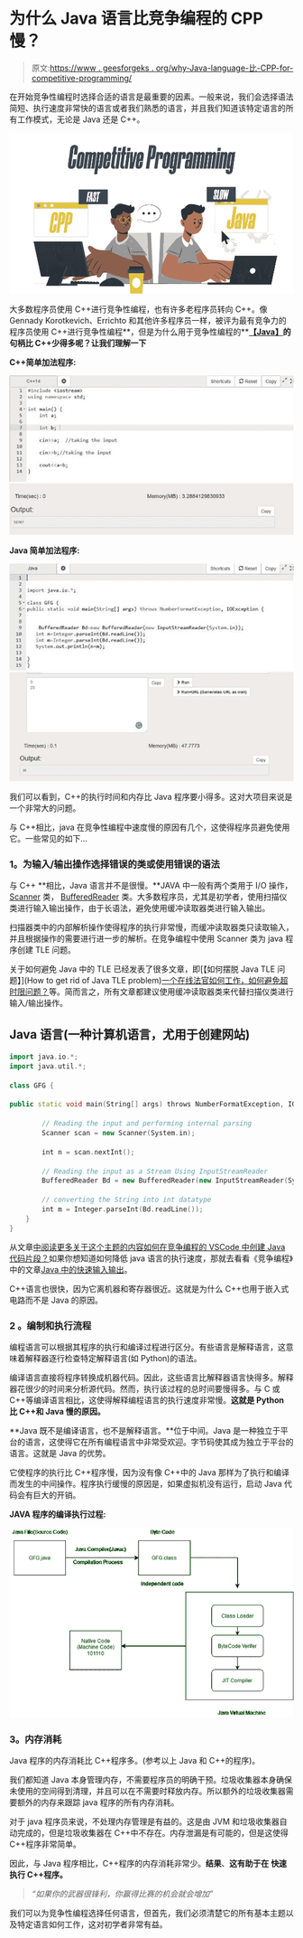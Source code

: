 # 为什么 Java 语言比竞争编程的 CPP 慢？

> 原文:[https://www . geesforgeks . org/why-Java-language-比-CPP-for-competitive-programming/](https://www.geeksforgeeks.org/why-java-language-is-slower-than-cpp-for-competitive-programming/)

在开始竞争性编程时选择合适的语言是最重要的因素。一般来说，我们会选择语法简短、执行速度非常快的语言或者我们熟悉的语言，并且我们知道该特定语言的所有工作模式，无论是 Java 还是 C++。

![Why-Java-Language-is-Slower-Than-CPP-for-Competitive-Programming](img/2ff64f722cfb0a1fd2bbb2920b37812e.png)

大多数程序员使用 C++进行竞争性编程，也有许多老程序员转向 C++。像 Gennady Korotkevich、Errichto 和其他许多程序员一样，被评为最有竞争力的程序员使用 C++进行竞争性编程**，但是为什么用于竞争性编程的**[**【Java】**](https://www.geeksforgeeks.org/java/)**的句柄比 C++少得多呢？让我们理解一下**

**C++简单加法程序:**

![](img/dea84703a43723df3bc63a770aea2c7e.png) ![](img/0e2ff3f49c53462f062720f845d75765.png)

**Java 简单加法程序:**

![](img/e2c98406ea7fa1bad98ab9c837bfe696.png) ![](img/d4fe184afa54fc9f7a91119f64e50fd1.png)

我们可以看到，C++的执行时间和内存比 Java 程序要小得多。这对大项目来说是一个非常大的问题。

与 C++相比，java 在竞争性编程中速度慢的原因有几个，这使得程序员避免使用它。一些常见的如下…

### **1。为输入/输出操作选择错误的类或使用错误的语法**

与 C++ **相比，Java 语言并不是很慢。**JAVA 中一般有两个类用于 I/O 操作， [Scanner](https://www.geeksforgeeks.org/scanner-class-in-java/) 类， [BufferedReader](https://www.geeksforgeeks.org/java-io-bufferedreader-class-java/) 类。大多数程序员，尤其是初学者，使用扫描仪类进行输入输出操作，由于长语法，避免使用缓冲读取器类进行输入输出。

扫描器类中的内部解析操作使得程序的执行非常慢，而缓冲读取器类只读取输入，并且根据操作的需要进行进一步的解析。在竞争编程中使用 Scanner 类为 java 程序创建 TLE 问题。

关于如何避免 Java 中的 TLE 已经发表了很多文章，即[【如何摆脱 Java TLE 问题】](How to get rid of Java TLE problem)[一个在线法官如何工作，如何避免超时限问题？](https://www.geeksforgeeks.org/how-an-online-judge-works-and-how-to-avoid-time-limit-exceeded-problem/)等。简而言之，所有文章都建议使用缓冲读取器类来代替扫描仪类进行输入/输出操作。

## Java 语言(一种计算机语言，尤用于创建网站)

```cpp
import java.io.*;
import java.util.*;

class GFG {

public static void main(String[] args) throws NumberFormatException, IOException {

        // Reading the input and performing internal parsing
        Scanner scan = new Scanner(System.in);

        int n = scan.nextInt();

        // Reading the input as a Stream Using InputStreamReader
        BufferedReader Bd = new BufferedReader(new InputStreamReader(System.in));

        // converting the String into int datatype
        int m = Integer.parseInt(Bd.readLine());
    }
}
```

从文章[中阅读更多关于这个主题的内容如何在竞争编程的 VSCode 中创建 Java 代码片段？](https://www.geeksforgeeks.org/how-to-create-java-snippets-in-vscode-for-competitive-programming/)如果你想知道如何降低 java 语言的执行速度，那就去看看《竞争编程》中的文章[Java 中的快速输入输出](https://www.geeksforgeeks.org/fast-io-in-java-in-competitive-programming/)。

C++语言也很快，因为它离机器和寄存器很近。这就是为什么 C++也用于嵌入式电路而不是 Java 的原因。

### 2 **。编制和执行流程**

编程语言可以根据其程序的执行和编译过程进行区分。有些语言是解释语言，这意味着解释器逐行检查特定解释语言(如 Python)的语法。

编译语言直接将程序转换成机器代码。因此，这些语言比解释器语言快得多。解释器花很少的时间来分析源代码。然而，执行该过程的总时间要慢得多。与 C 或 C++等编译语言相比，这使得解释编程语言的执行速度非常慢。**这就是 Python 比 C++和 Java 慢的原因。**

**Java 既不是编译语言，也不是解释语言。**位于中间。Java 是一种独立于平台的语言，这使得它在所有编程语言中非常受欢迎。字节码使其成为独立于平台的语言。这就是 Java 的优势。

它使程序的执行比 C++程序慢，因为没有像 C++中的 Java 那样为了执行和编译而发生的中间操作。程序执行缓慢的原因是，如果虚拟机没有运行，启动 Java 代码会有巨大的开销。

**JAVA 程序的编译执行过程:**

![](img/b14c3d263d5b51f6b621a39515ae5c72.png)

### **3。内存消耗**

Java 程序的内存消耗比 C++程序多。(参考以上 Java 和 C++的程序)。

我们都知道 Java 本身管理内存，不需要程序员的明确干预。垃圾收集器本身确保未使用的空间得到清理，并且可以在不需要时释放内存。所以额外的垃圾收集器需要额外的内存来跟踪 java 程序的所有内存消耗。

对于 java 程序员来说，不处理内存管理是有益的。这是由 JVM 和垃圾收集器自动完成的，但是垃圾收集器在 C++中不存在。内存泄漏是有可能的，但是这使得 C++程序非常简单。

因此，与 Java 程序相比，C++程序的内存消耗非常少。**结果**、**这有助于在** **快速执行 C++程序。**

> *“如果你的武器很锋利，你赢得比赛的机会就会增加”*

我们可以为竞争性编程选择任何语言，但首先，我们必须清楚它的所有基本主题以及特定语言如何工作，这对初学者非常有益。